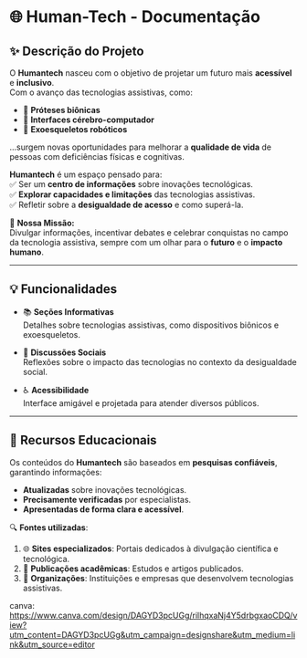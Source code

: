 # 🌐 **Human-Tech - Documentação**

## ✨ **Descrição do Projeto**
O **Humantech** nasceu com o objetivo de projetar um futuro mais **acessível** e **inclusivo**.  
Com o avanço das tecnologias assistivas, como:

- 🦾 **Próteses biônicas**  
- 🧠 **Interfaces cérebro-computador**  
- 🦿 **Exoesqueletos robóticos**  

...surgem novas oportunidades para melhorar a **qualidade de vida** de pessoas com deficiências físicas e cognitivas.

**Humantech** é um espaço pensado para:  
✅ Ser um **centro de informações** sobre inovações tecnológicas.  
✅ **Explorar capacidades e limitações** das tecnologias assistivas.  
✅ Refletir sobre a **desigualdade de acesso** e como superá-la.  

🎯 **Nossa Missão:**  
Divulgar informações, incentivar debates e celebrar conquistas no campo da tecnologia assistiva, sempre com um olhar para o **futuro** e o **impacto humano**.

---

## 💡 **Funcionalidades**
- 📚 **Seções Informativas**  
  Detalhes sobre tecnologias assistivas, como dispositivos biônicos e exoesqueletos.  

- 🤝 **Discussões Sociais**  
  Reflexões sobre o impacto das tecnologias no contexto da desigualdade social.  

- ♿ **Acessibilidade**  
  Interface amigável e projetada para atender diversos públicos.

---

## 📖 **Recursos Educacionais**
Os conteúdos do **Humantech** são baseados em **pesquisas confiáveis**, garantindo informações:  
- **Atualizadas** sobre inovações tecnológicas.  
- **Precisamente verificadas** por especialistas.  
- **Apresentadas de forma clara e acessível**.  

🔍 **Fontes utilizadas**:
1. 🌐 **Sites especializados**: Portais dedicados à divulgação científica e tecnológica.  
2. 📑 **Publicações acadêmicas**: Estudos e artigos publicados.  
3. 🏢 **Organizações**: Instituições e empresas que desenvolvem tecnologias assistivas.

canva: https://www.canva.com/design/DAGYD3pcUGg/rilhqxaNj4Y5drbgxaoCDQ/view?utm_content=DAGYD3pcUGg&utm_campaign=designshare&utm_medium=link&utm_source=editor
